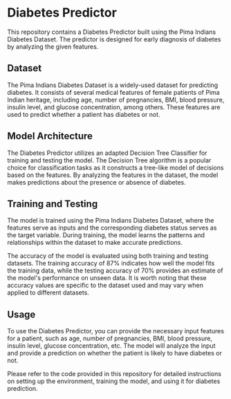 # Diabetes Predictor
This repository contains a Diabetes Predictor built using the Pima Indians Diabetes Dataset. The predictor is designed for early diagnosis of diabetes by analyzing the given features.

## Dataset
The Pima Indians Diabetes Dataset is a widely-used dataset for predicting diabetes. It consists of several medical features of female patients of Pima Indian heritage, including age, number of pregnancies, BMI, blood pressure, insulin level, and glucose concentration, among others. These features are used to predict whether a patient has diabetes or not.

## Model Architecture
The Diabetes Predictor utilizes an adapted Decision Tree Classifier for training and testing the model. The Decision Tree algorithm is a popular choice for classification tasks as it constructs a tree-like model of decisions based on the features. By analyzing the features in the dataset, the model makes predictions about the presence or absence of diabetes.

## Training and Testing
The model is trained using the Pima Indians Diabetes Dataset, where the features serve as inputs and the corresponding diabetes status serves as the target variable. During training, the model learns the patterns and relationships within the dataset to make accurate predictions.

The accuracy of the model is evaluated using both training and testing datasets. The training accuracy of 87% indicates how well the model fits the training data, while the testing accuracy of 70% provides an estimate of the model's performance on unseen data. It is worth noting that these accuracy values are specific to the dataset used and may vary when applied to different datasets.

## Usage
To use the Diabetes Predictor, you can provide the necessary input features for a patient, such as age, number of pregnancies, BMI, blood pressure, insulin level, glucose concentration, etc. The model will analyze the input and provide a prediction on whether the patient is likely to have diabetes or not.

Please refer to the code provided in this repository for detailed instructions on setting up the environment, training the model, and using it for diabetes prediction.